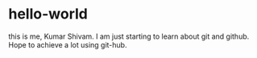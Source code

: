 # hello-world
this is me, Kumar Shivam.
I am just starting to learn about git and github.
Hope to achieve a lot using git-hub.
